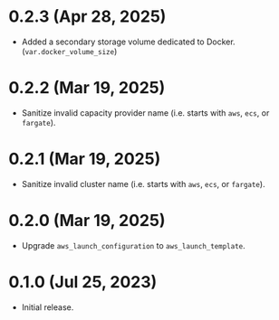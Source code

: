 # 0.2.3 (Apr 28, 2025)
* Added a secondary storage volume dedicated to Docker. (`var.docker_volume_size`)

# 0.2.2 (Mar 19, 2025)
* Sanitize invalid capacity provider name (i.e. starts with `aws`, `ecs`, or `fargate`).

# 0.2.1 (Mar 19, 2025)
* Sanitize invalid cluster name (i.e. starts with `aws`, `ecs`, or `fargate`).

# 0.2.0 (Mar 19, 2025)
* Upgrade `aws_launch_configuration` to `aws_launch_template`.

# 0.1.0 (Jul 25, 2023)
* Initial release.
